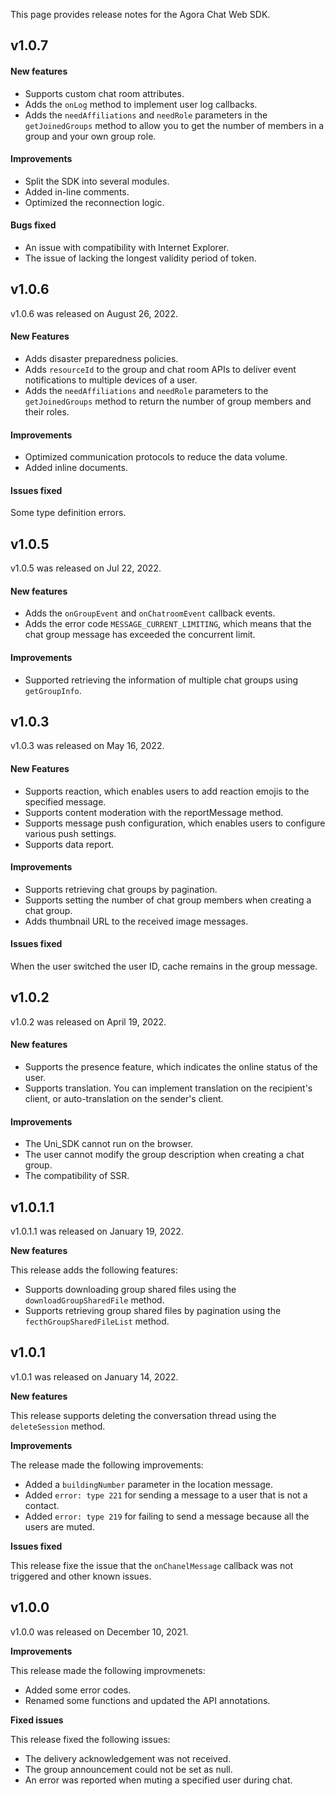 This page provides release notes for the Agora Chat Web SDK.

## v1.0.7
#### New features

- Supports custom chat room attributes.
- Adds the `onLog`  method to implement user log callbacks.
- Adds the `needAffiliations` and ` needRole ` parameters in the `getJoinedGroups` method to allow you to get the number of members in a group and your own group role. 

#### Improvements

- Split the SDK into several modules.
- Added in-line comments.
- Optimized the reconnection logic.

#### Bugs fixed

- An issue with compatibility with Internet Explorer. 
- The issue of lacking the longest validity period of token.

## v1.0.6

v1.0.6 was released on August 26, 2022.

#### New Features

- Adds disaster preparedness policies.
- Adds `resourceId` to the group and chat room APIs to deliver event notifications to multiple devices of a user.
- Adds the `needAffiliations` and `needRole` parameters to the `getJoinedGroups` method to return the number of group members and their roles.

#### Improvements

- Optimized communication protocols to reduce the data volume.
- Added inline documents.

#### Issues fixed

Some type definition errors.

## v1.0.5

v1.0.5 was released on Jul 22, 2022.

#### New features

- Adds the `onGroupEvent` and `onChatroomEvent` callback events.
- Adds the error code `MESSAGE_CURRENT_LIMITING`, which means that the chat group message has exceeded the concurrent limit.

#### Improvements

- Supported retrieving the information of multiple chat groups using `getGroupInfo`.

## v1.0.3

v1.0.3 was released on May 16, 2022.

#### New Features

- Supports reaction, which enables users to add reaction emojis to the specified message.
- Supports content moderation with the reportMessage method.
- Supports message push configuration, which enables users to configure various push settings.
- Supports data report.

#### Improvements

- Supports retrieving chat groups by pagination.
- Supports setting the number of chat group members when creating a chat group.
- Adds thumbnail URL to the received image messages.

#### Issues fixed

When the user switched the user ID, cache remains in the group message.

## v1.0.2

v1.0.2 was released on April 19, 2022.

#### New features

- Supports the presence feature, which indicates the online status of the user.
- Supports translation. You can implement translation on the recipient's client, or auto-translation on the sender's client.

#### Improvements

- The Uni_SDK cannot run on the browser.
- The user cannot modify the group description when creating a chat group.
- The compatibility of SSR.

## v1.0.1.1

v1.0.1.1 was released on January 19, 2022.

**New features**

This release adds the following features:

- Supports downloading group shared files using the `downloadGroupSharedFile` method.
- Supports retrieving group shared files by pagination using the `fecthGroupSharedFileList` method.

## v1.0.1

v1.0.1 was released on January 14, 2022.

**New features**

This release supports deleting the conversation thread using the `deleteSession` method.

**Improvements**

The release made the following improvements:

- Added a `buildingNumber` parameter in the location message.
- Added `error: type 221` for sending a message to a user that is not a contact.
- Added `error: type 219` for failing to send a message because all the users are muted.

**Issues fixed**

This release fixe the issue that the `onChanelMessage` callback was not triggered and other known issues.

## v1.0.0

v1.0.0 was released on December 10, 2021.

**Improvements**

This release made the following improvmenets:

- Added some error codes.
- Renamed some functions and updated the API annotations.

**Fixed issues**

This release fixed the following issues:
- The delivery acknowledgement was not received.
- The group announcement could not be set as null.
- An error was reported when muting a specified user during chat.


